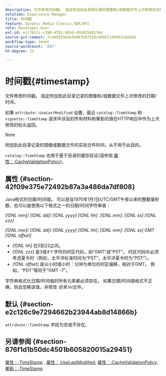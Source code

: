 ```yaml
---
description: 文件修改时间戳。 指定附加到此目录记录的图像和/或数据文件上次修改的日期/时间。
solution: Experience Manager
title: 时间戳
feature: Dynamic Media Classic,SDK/API
role: Developer,User
exl-id: ecc7617c-c390-4f82-905d-45b825d0176d
source-git-commit: 7c4492b583e7bd6fb87229c4566f1d9493c8a650
workflow-type: tm+mt
source-wordcount: '257'
ht-degree: 1%

---
```


# 时间戳{#timestamp}

文件修改时间戳。 指定附加到此目录记录的图像和/或数据文件上次修改的日期/时间。

如果 `attribute::UseLastModified` 设置，最近 `catalog::TimeStamp` 和 `vignette::TimeStamp` 请求中涉及的所有材料和晕影的值在HTTP响应中作为上次修改的标头返回。

>[!NOTE]
>
>附加到此目录记录的图像或数据文件的实际文件时间，从不用于此目的。

`catalog::TimeStamp` 也用于基于目录的缓存验证(请参阅 [属性：:CacheValidationPolicy](/help/aem-is-ir-api/ir-api/material-cat/image-rendering-api-ref/c-ir-material-catalog/c-ir-attributes-reference/r-ir-cachevalidationpolicy.md))。

## 属性 {#section-42f09e375e72492b87a3a486da7df808}

Java格式的日期/时间值。 可以是自1970年1月1日UTC/GMT午夜以来的整数毫秒数，也可以是使用以下格式之一的日期/时间字符串值：

*[!DNL mm]*/ *[!DNL dd]*/ *[!DNL yyyy]* *[!DNL hh]*: *[!DNL mm]*: *[!DNL ss]* *[!DNL zzz]*

*[!DNL mm]*/ *[!DNL dd]*/ *[!DNL yyyy]* *[!DNL hh]*: *[!DNL mm]*: *[!DNL ss]* GMT *[!DNL offset]*

* *[!DNL hh]* 在0到23之间。
* *[!DNL zzz]* 是3或4个字符的时区代码，如“GMT”或“PST”。 时区代码中必须考虑夏令时（例如，太平洋标准时间为“PST”，太平洋夏令时为“PDT”）。
* *[!DNL offset]* 是以小时或小时：分钟为单位的时区偏移，相对于GMT。 例如，“PDT”等同于“GMT -7”。

字符串格式化日期/时间值的所有元素都必须存在。 如果日期/时间值格式不正确，则会忽略该值，并修改 *目录*.ini文件。

## 默认 {#section-e2c126c9e7294662b23944ab8d14866b}

`attribute::TimeStamp` 字段为空或不存在。

## 另请参阅 {#section-876f1d1b50dc4501b605820015a29451}

[属性：:TimeStamp](../../../../../ir-api/material-cat/image-rendering-api-ref/c-ir-material-catalog/c-ir-attributes-reference/r-ir-timestamp.md#reference-8373ad4ee03d4e4b9a8fc96cf42b3181) , [属性：:UseLastModified](../../../../../ir-api/material-cat/image-rendering-api-ref/c-ir-material-catalog/c-ir-attributes-reference/r-ir-uselastmodified.md#reference-d2ab628c9e004fedbd38324866dbca1d), [属性：:CacheValidationPolicy](../../../../../ir-api/material-cat/image-rendering-api-ref/c-ir-material-catalog/c-ir-attributes-reference/r-ir-cachevalidationpolicy.md#reference-2d71679733474d8aa116db6ceba87fa4), [晕影：:TimeStamp](../../../../../ir-api/material-cat/image-rendering-api-ref/c-ir-material-catalog/c-ir-vignette-map-reference/r-ir-timestamp-vignette.md#reference-d57cdd40a6a645d199dbb1d56cc85bc1)

